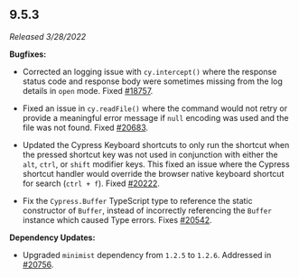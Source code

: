 ## 9.5.3

_Released 3/28/2022_

**Bugfixes:**

- Corrected an logging issue with `cy.intercept()` where the response status
  code and response body were sometimes missing from the log details in `open`
  mode. Fixed [#18757](https://github.com/cypress-io/cypress/issues/18757).

- Fixed an issue in `cy.readFile()` where the command would not retry or provide
  a meaningful error message if `null` encoding was used and the file was not
  found. Fixed [#20683](https://github.com/cypress-io/cypress/issues/20683).

- Updated the Cypress Keyboard shortcuts to only run the shortcut when the
  pressed shortcut key was not used in conjunction with either the `alt`,
  `ctrl`, or `shift` modifier keys. This fixed an issue where the Cypress
  shortcut handler would override the browser native keyboard shortcut for
  search (`ctrl + f`). Fixed
  [#20222](https://github.com/cypress-io/cypress/issues/20222).

- Fix the `Cypress.Buffer` TypeScript type to reference the static constructor
  of `Buffer`, instead of incorrectly referencing the `Buffer` instance which
  caused Type errors. Fixes
  [#20542](https://github.com/cypress-io/cypress/issues/20542).

**Dependency Updates:**

- Upgraded `minimist` dependency from `1.2.5` to `1.2.6`. Addressed in
  [#20756](https://github.com/cypress-io/cypress/issues/20756).
